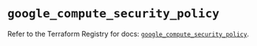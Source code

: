 # `google_compute_security_policy`

Refer to the Terraform Registry for docs: [`google_compute_security_policy`](https://registry.terraform.io/providers/hashicorp/google/6.19.0/docs/resources/compute_security_policy).

